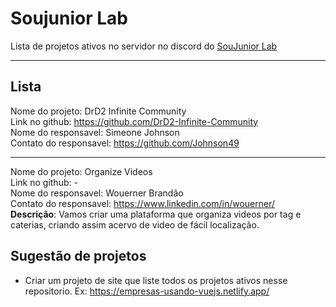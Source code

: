 # Soujunior Lab

Lista de projetos ativos no servidor no discord do [SouJunior Lab](https://discord.gg/soujunior-community-759176734460346423)

----------------

## Lista
Nome do projeto: DrD2 Infinite Community  
Link no github: https://github.com/DrD2-Infinite-Community  
Nome do responsavel: Simeone Johnson  
Contato do responsavel: https://github.com/Johnson49  

---------------

Nome do projeto: Organize Videos    
Link no github: -  
Nome do responsavel: Wouerner Brandão    
Contato do responsavel: https://www.linkedin.com/in/wouerner/   
**Descrição**: Vamos criar uma plataforma que organiza videos por tag e caterias, criando assim acervo de video de fácil localização.  



## Sugestão de projetos

* Criar um projeto de site que liste todos os projetos ativos nesse repositorio. Ex: https://empresas-usando-vuejs.netlify.app/
